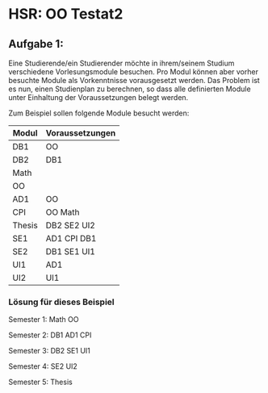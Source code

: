 # HSR: OO Testat2

## Aufgabe 1:


 Eine Studierende/ein Studierender möchte in ihrem/seinem Studium verschiedene Vorlesungsmodule besuchen. Pro Modul können aber vorher besuchte Module als Vorkenntnisse vorausgesetzt werden. Das Problem ist es nun, einen Studienplan zu berechnen, so dass alle definierten Module unter Einhaltung der Voraussetzungen belegt werden.
 
Zum Beispiel sollen folgende Module besucht werden:

| Modul | Voraussetzungen |
| ------ | ------ |
| DB1 | OO |
| DB2 | DB1 |
| Math |  |
| OO |  |
| AD1 | OO |
| CPI | OO Math |
| Thesis | DB2 SE2 UI2 |
| SE1 | AD1 CPI DB1|
| SE2 | DB1 SE1 UI1|
| UI1 | AD1|
| UI2 | UI1|

### Lösung für dieses Beispiel
Semester 1: Math OO

Semester 2: DB1 AD1 CPI

Semester 3: DB2 SE1 UI1

Semester 4: SE2 UI2

Semester 5: Thesis



